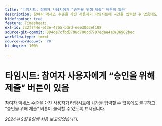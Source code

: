 ```yaml
---
title: '타임시트: 참여자 사용자에게 “승인을 위해 제출” 버튼이 있음'
description: 참여자 액세스 수준을 가진 사용자가 타임시트에 시간을 입력할 수 없음에도 불구하고 “승인을 위해 제출” 버튼이 클릭할 수 있도록 표시됩니다.
hidefromtoc: true
feature: Timesheets
exl-id: 3c2f744e-e53e-47b5-bd8d-eee3063ef108
source-git-commit: 894de7cfbd8798d700cd7707edae4a3e86902bec
workflow-type: tm+mt
source-wordcount: '70'
ht-degree: 100%

---
```


# 타임시트: 참여자 사용자에게 “승인을 위해 제출” 버튼이 있음

참여자 액세스 수준을 가진 사용자가 타임시트에 시간을 입력할 수 없음에도 불구하고 “승인을 위해 제출” 버튼이 클릭할 수 있도록 표시됩니다.

_2024년 9월 9일에 처음 보고되었습니다._
